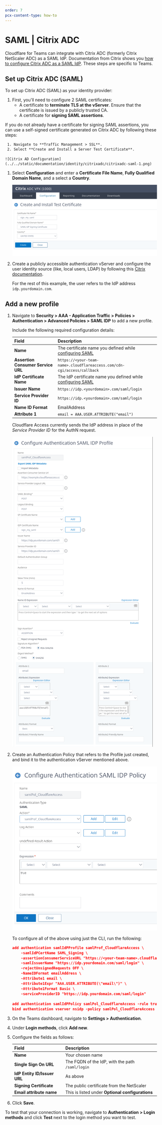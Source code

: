 ```yaml
---
order: 7
pcx-content-type: how-to
---
```


# SAML | Citrix ADC

Cloudflare for Teams can integrate with Citrix ADC (formerly Citrix NetScaler ADC) as a SAML IdP. Documentation from Citrix shows you [how to configure Citrix ADC as a SAML IdP](https://docs.citrix.com/en-us/citrix-adc/12-1/aaa-tm/saml-authentication/citrix-adc-saml-idp.html). These steps are specific to Teams.

## Set up Citrix ADC (SAML)

To set up Citrix ADC (SAML) as your identity provider:

1. First, you'll need to configure 2 SAML certificates:
   - A certificate to **terminate TLS at the vServer**. Ensure that the certificate is issued by a publicly trusted CA.
   - A certificate for **signing SAML assertions**.

If you do not already have a certificate for signing SAML assertions, you can use a self-signed certificate generated on Citrix ADC by following these steps:

     1. Navigate to **Traffic Management > SSL**.
     2. Select **Create and Install a Server Test Certificate**.

    ![Citrix AD Configuration](../../static/documentation/identity/citrixadc/citrixadc-saml-1.png)

1. Select **Configuration** and enter a **Certificate File Name**, **Fully Qualified Domain Name**, and a select a **Country**.

   ![Citrix AD Create and Install Test Certificate](../../static/documentation/identity/citrixadc/citrixadc-saml-2.png)

1. Create a publicly accessible authentication vServer and configure the user identity source (like, local users, LDAP) by following this [Citrix documentation](https://docs.citrix.com/en-us/citrix-adc/12-1/aaa-tm/authentication-virtual-server/ns-aaa-setup-auth-vserver-tsk.html).

   For the rest of this example, the user refers to the IdP address `idp.yourdomain.com`.

## Add a new profile

1. Navigate to **Security > AAA - Application Traffic > Policies > Authentication > Advanced Policies > SAML IDP** to add a new profile.

   Include the following required configuration details:

   | Field                              | Description                                                                    |
   | ---------------------------------- | ------------------------------------------------------------------------------ |
   | **Name**                           | The certificate name you defined while [configuring SAML](#configure-saml)     |
   | **Assertion Consumer Service URL** | `https://<your-team-name>.cloudflareaccess.com/cdn-cgi/access/callback`        |
   | **IdP Certificate Name**           | The IdP certificate name you defined while [configuring SAML](#configure-saml) |
   | **Issuer Name**                    | `https://idp.<yourdomain>.com/saml/login`                                      |
   | **Service Provider ID**            | `https://idp.<yourdomain>.com/saml/login`                                      |
   | **Name ID Format**                 | EmailAddress                                                                   |
   | **Attribute 1**                    | `email = AAA.USER.ATTRIBUTE("email")`                                          |

   Cloudflare Access currently sends the IdP address in place of the _Service Provider ID_ for the AuthN request.

   ![Citrix AD Configure Authentication SAML IDP Profile](../../static/documentation/identity/citrixadc/citrixadc-saml-3.png)

1. Create an Authentication Policy that refers to the Profile just created, and bind it to the authentication vServer mentioned above.

   ![Citrix AD Configure Authentication SAML IDP Policy](../../static/documentation/identity/citrixadc/citrixadc-saml-4.png)

   To configure all of the above using just the CLI, run the following:

   ```json
   add authentication samlIdPProfile samlProf_CloudflareAccess \
       -samlIdPCertName SAML_Signing \
       -assertionConsumerServiceURL "https://<your-team-name>.cloudflareaccess.com/cdn-cgi/access/callback" \
       -samlIssuerName "https://idp.yourdomain.com/saml/login" \
       -rejectUnsignedRequests OFF \
       -NameIDFormat emailAddress \
       -Attribute1 email \
       -Attribute1Expr "AAA.USER.ATTRIBUTE(\"email\")" \
       -Attribute1Format Basic \
       -serviceProviderID "https://idp.yourdomain.com/saml/login"

   add authentication samlIdPPolicy samlPol_CloudflareAccess -rule true -action samlProf_CloudflareAccess
   bind authentication vserver nsidp -policy samlPol_CloudflareAccess

   ```

1. On the Teams dashboard, navigate to **Settings > Authentication**.
1. Under **Login methods**, click **Add new**.

1. Configure the fields as follows:

   | Field                        | Description                                      |
   | ---------------------------- | ------------------------------------------------ |
   | **Name**                     | Your chosen name                                 |
   | **Single Sign On URL**       | The FQDN of the IdP, with the path `/saml/login` |
   | **IdP Entity ID/Issuer URL** | As above                                         |
   | **Signing Certificate**      | The public certificate from the NetScaler        |
   | **Email attribute name**     | This is listed under **Optional configurations** |

1. Click **Save**.

To test that your connection is working, navigate to **Authentication > Login methods** and click **Test** next to the login method you want to test.
